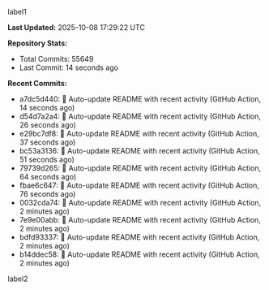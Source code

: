 
label1 
<!-- ACTIVITY_START -->
**Last Updated:** 2025-10-08 17:29:22 UTC

**Repository Stats:**
- Total Commits: 55649
- Last Commit: 14 seconds ago

**Recent Commits:**
- a7dc5d440: 🤖 Auto-update README with recent activity (GitHub Action, 14 seconds ago)
- d54d7a2a4: 🤖 Auto-update README with recent activity (GitHub Action, 26 seconds ago)
- e29bc7df8: 🤖 Auto-update README with recent activity (GitHub Action, 37 seconds ago)
- bc53a3136: 🤖 Auto-update README with recent activity (GitHub Action, 51 seconds ago)
- 79739d265: 🤖 Auto-update README with recent activity (GitHub Action, 64 seconds ago)
- fbae6c647: 🤖 Auto-update README with recent activity (GitHub Action, 76 seconds ago)
- 0032cda74: 🤖 Auto-update README with recent activity (GitHub Action, 2 minutes ago)
- 7e9e00abb: 🤖 Auto-update README with recent activity (GitHub Action, 2 minutes ago)
- bdfd93337: 🤖 Auto-update README with recent activity (GitHub Action, 2 minutes ago)
- b14ddec58: 🤖 Auto-update README with recent activity (GitHub Action, 2 minutes ago)
<!-- ACTIVITY_END -->

label2
